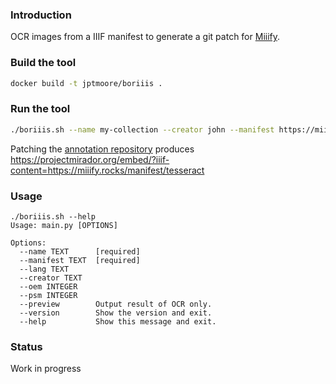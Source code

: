 ### Introduction

OCR images from a IIIF manifest to generate a git patch for [Miiify](https://github.com/nationalarchives/miiify).


### Build the tool

```bash
docker build -t jptmoore/boriiis .
```

### Run the tool

```bash
./boriiis.sh --name my-collection --creator john --manifest https://miiifystore.s3.eu-west-2.amazonaws.com/iiif/ocrtest.json
```

Patching the [annotation repository](https://github.com/jptmoore/annotations) produces https://projectmirador.org/embed/?iiif-content=https://miiify.rocks/manifest/tesseract


### Usage

```
./boriiis.sh --help
Usage: main.py [OPTIONS]

Options:
  --name TEXT      [required]
  --manifest TEXT  [required]
  --lang TEXT
  --creator TEXT
  --oem INTEGER
  --psm INTEGER
  --preview        Output result of OCR only.
  --version        Show the version and exit.
  --help           Show this message and exit.
```

### Status

Work in progress
